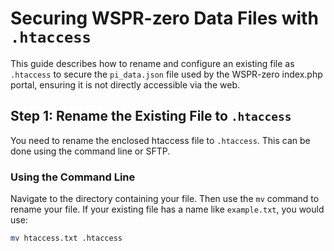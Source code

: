 # Securing WSPR-zero Data Files with `.htaccess`

This guide describes how to rename and configure an existing file as `.htaccess` to secure the `pi_data.json` file used by the WSPR-zero index.php portal, ensuring it is not directly accessible via the web.

## Step 1: Rename the Existing File to `.htaccess`

You need to rename the enclosed htaccess file to `.htaccess`. This can be done using the command line or SFTP.

### Using the Command Line

Navigate to the directory containing your file. Then use the `mv` command to rename your file. If your existing file has a name like `example.txt`, you would use:

```bash
mv htaccess.txt .htaccess

